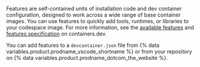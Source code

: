 Features are self-contained units of installation code and dev container configuration, designed to work across a wide range of base container images. You can use features to quickly add tools, runtimes, or libraries to your codespace image. For more information, see the [available features](https://containers.dev/features) and [features specification](https://containers.dev/implementors/features/) on containers.dev.

You can add features to a `devcontainer.json` file from {% data variables.product.prodname_vscode_shortname %} or from your repository on {% data variables.product.prodname_dotcom_the_website %}.